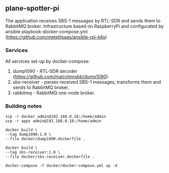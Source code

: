 ## plane-spotter-pi
The application receives SBS-1 messages by RTL-SDR and sends them to RabbitMQ broker. 
Infrastructure based on RaspberryPi and configurated by ansible playbook-docker-compose.yml (https://github.com/metelitsaas/ansible-rpi-k8s)

### Services
All services set-up by docker-compose:
1. dump1090 - RTL-SDR decoder (https://github.com/malcolmrobb/dump1090).
2. sbs-receiver - parses received SBS-1 messages, transforms them and sends to RabbitMQ broker.
3. rabbitmq - RabbitMQ one-node broker.

### Building notes
```
scp -r docker admin@192.168.0.18:/home/admin
scp -r apps admin@192.168.0.18:/home/admin

docker build \
--tag dump1090:1.0 \
--file docker/dump1090.dockerfile .

docker build \
--tag sbs-receiver:1.0 \
--file docker/sbs-receiver.dockerfile .

docker-compose -f docker/docker-compose.yml up -d
```